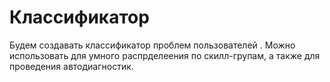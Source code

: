# Классификатор

Будем создавать классификатор проблем пользователей . Можно использовать для умного распрделеения по скилл-групам, а также для проведения автодиагностик.



